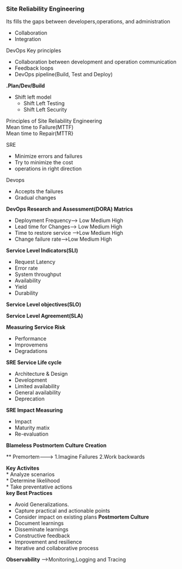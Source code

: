 ### Site Reliability Engineering 
Its fills the gaps between developers,operations, and administration 
* Collaboration
* Integration

DevOps Key principles
* Collaboration between development and operation communication
* Feedback loops
* DevOps pipeline(Build, Test and Deploy)
  
**.Plan/Dev/Build**
   * Shift left model
      *  Shift Left Testing
      *  Shift Left Security

Principles of Site Reliability Engineering   
Mean time to Failure(MTTF)   
Mean time to Repair(MTTR}

SRE
* Minimize errors and failures
* Try to minimize the cost
* operations in right direction
  

Devops
* Accepts the failures
* Gradual changes  

**DevOps Research and Assessment(DORA) Matrics**
* Deployment Frequency--> Low Medium  High
* Lead time for Changes--> Low Medium  High
* Time to restore service -->Low Medium  High
* Change failure rate-->Low Medium  High

**Service Level Indicators(SLI)**
* Request Latency
* Error rate
* System throughput
* Availability
* Yield
* Durability

**Service Level objectives(SLO)**

**Service Level Agreement(SLA)**

**Measuring Service Risk**
* Performance
* Improvemens
* Degradations

**SRE Service Life cycle**
 * Architecture & Design
 * Development
 * Limited availability
 * General availability
 * Deprecation

**SRE Impact Measuring**
 * Impact
 * Maturity matix
 * Re-evaluation

**Blameless Postmortem Culture Creation**

** Premortem---> 1.Imagine Failures 2.Work backwards

 **Key Activites**  
     * Analyze scenarios  
     * Determine likelihood  
     * Take preventative actions   
**key Best Practices**
  * Avoid Generalizations.
  * Capture practical and actionable points
  * Consider impact on existing plans
**Postmortem Culture**
* Document learnings
* Disseminate learnings
* Constructive feedback
* Improvement and resilience
* Iterative and collaborative process 

**Observability** -->Monitoring,Logging and Tracing 

  


